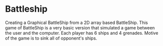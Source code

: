 # Battleship
Creating a Graphical BattleShip from a 2D array based BattleShip.
This game of BattleShip is a very basic version that simulated a game between the user and the computer. Each
player has 6 ships and 4 grenades. Motive of the game is to sink all of opponent's ships.
